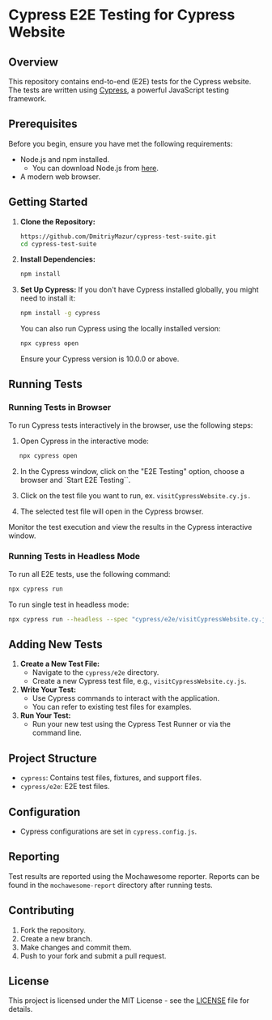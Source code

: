 # Cypress E2E Testing for Cypress Website
## Overview
This repository contains end-to-end (E2E) tests for the Cypress website. The tests are written using [Cypress](https://www.cypress.io/), a powerful JavaScript testing framework.
## Prerequisites
Before you begin, ensure you have met the following requirements:
- Node.js and npm installed.
  - You can download Node.js from [here](https://nodejs.org/).
- A modern web browser.
## Getting Started
1. **Clone the Repository:**
   ```bash
   https://github.com/DmitriyMazur/cypress-test-suite.git
   cd cypress-test-suite
   ```
2. **Install Dependencies:**
   ```bash
   npm install
   ```
3. **Set Up Cypress:**
   If you don't have Cypress installed globally, you might need to install it:
   ```bash
   npm install -g cypress
   ```
   You can also run Cypress using the locally installed version:
   ```bash
   npx cypress open
   ```
   Ensure your Cypress version is 10.0.0 or above.
## Running Tests
### Running Tests in Browser

To run Cypress tests interactively in the browser, use the following steps:

1. Open Cypress in the interactive mode:

```bash
   npx cypress open
```
2. In the Cypress window, click on the "E2E Testing" option, choose a browser and `Start E2E Testing``.

3. Click on the test file you want to run, ex. `visitCypressWebsite.cy.js.`

4. The selected test file will open in the Cypress browser.

Monitor the test execution and view the results in the Cypress interactive window.

### Running Tests in Headless Mode
To run all E2E tests, use the following command:
```bash
npx cypress run
```
To run single test in headless mode:
```bash
npx cypress run --headless --spec "cypress/e2e/visitCypressWebsite.cy.js"
```
## Adding New Tests
1. **Create a New Test File:**
   - Navigate to the `cypress/e2e` directory.
   - Create a new Cypress test file, e.g., `visitCypressWebsite.cy.js`.
2. **Write Your Test:**
   - Use Cypress commands to interact with the application.
   - You can refer to existing test files for examples.
3. **Run Your Test:**
   - Run your new test using the Cypress Test Runner or via the command line.
## Project Structure
- `cypress`: Contains test files, fixtures, and support files.
- `cypress/e2e`: E2E test files.
## Configuration
- Cypress configurations are set in `cypress.config.js`.
## Reporting
Test results are reported using the Mochawesome reporter. Reports can be found in the `mochawesome-report` directory after running tests.
## Contributing
1. Fork the repository.
2. Create a new branch.
3. Make changes and commit them.
4. Push to your fork and submit a pull request.
## License
This project is licensed under the MIT License - see the [LICENSE](LICENSE) file for details.
